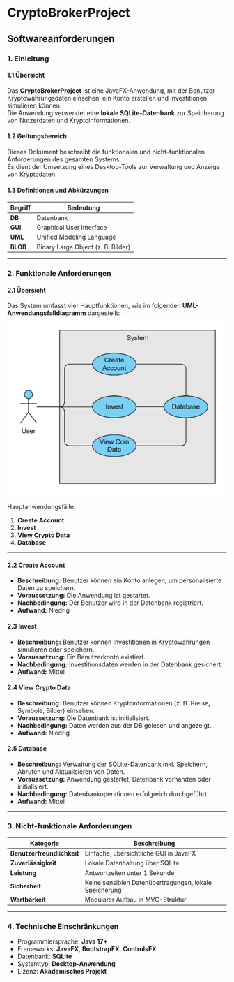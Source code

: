 # CryptoBrokerProject

## Softwareanforderungen

### 1. Einleitung

#### 1.1 Übersicht

Das **CryptoBrokerProject** ist eine JavaFX-Anwendung, mit der Benutzer Kryptowährungsdaten einsehen, ein Konto erstellen und Investitionen simulieren können.  
Die Anwendung verwendet eine **lokale SQLite-Datenbank** zur Speicherung von Nutzerdaten und Kryptoinformationen.  

#### 1.2 Geltungsbereich

Dieses Dokument beschreibt die funktionalen und nicht-funktionalen Anforderungen des gesamten Systems.  
Es dient der Umsetzung eines Desktop-Tools zur Verwaltung und Anzeige von Kryptodaten.

#### 1.3 Definitionen und Abkürzungen

| Begriff | Bedeutung |
|----------|------------|
| **DB** | Datenbank |
| **GUI** | Graphical User Interface |
| **UML** | Unified Modeling Language |
| **BLOB** | Binary Large Object (z. B. Bilder) |

---

### 2. Funktionale Anforderungen

#### 2.1 Übersicht

Das System umfasst vier Hauptfunktionen, wie im folgenden **UML-Anwendungsfalldiagramm** dargestellt:
![UML Use Case Diagram](UML-UseCaseDiagram.png "UML Use Case Diagram")

Hauptanwendungsfälle:

1. **Create Account**  
2. **Invest**  
3. **View Crypto Data**  
4. **Database**

---

#### 2.2 Create Account

- **Beschreibung:** Benutzer können ein Konto anlegen, um personalisierte Daten zu speichern.  
- **Voraussetzung:** Die Anwendung ist gestartet.  
- **Nachbedingung:** Der Benutzer wird in der Datenbank registriert.  
- **Aufwand:** Niedrig  

#### 2.3 Invest

- **Beschreibung:** Benutzer können Investitionen in Kryptowährungen simulieren oder speichern.  
- **Voraussetzung:** Ein Benutzerkonto existiert.  
- **Nachbedingung:** Investitionsdaten werden in der Datenbank gesichert.  
- **Aufwand:** Mittel  

#### 2.4 View Crypto Data

- **Beschreibung:** Benutzer können Kryptoinformationen (z. B. Preise, Symbole, Bilder) einsehen.  
- **Voraussetzung:** Die Datenbank ist initialisiert.  
- **Nachbedingung:** Daten werden aus der DB gelesen und angezeigt.  
- **Aufwand:** Niedrig  

#### 2.5 Database

- **Beschreibung:** Verwaltung der SQLite-Datenbank inkl. Speichern, Abrufen und Aktualisieren von Daten.  
- **Voraussetzung:** Anwendung gestartet, Datenbank vorhanden oder initialisiert.  
- **Nachbedingung:** Datenbankoperationen erfolgreich durchgeführt.  
- **Aufwand:** Mittel  

---

### 3. Nicht-funktionale Anforderungen

| Kategorie | Beschreibung |
|------------|--------------|
| **Benutzerfreundlichkeit** | Einfache, übersichtliche GUI in JavaFX |
| **Zuverlässigkeit** | Lokale Datenhaltung über SQLite |
| **Leistung** | Antwortzeiten unter 1 Sekunde |
| **Sicherheit** | Keine sensiblen Datenübertragungen, lokale Speicherung |
| **Wartbarkeit** | Modularer Aufbau in MVC-Struktur |

---

### 4. Technische Einschränkungen

- Programmiersprache: **Java 17+**  
- Frameworks: **JavaFX**, **BootstrapFX**, **ControlsFX**  
- Datenbank: **SQLite**  
- Systemtyp: **Desktop-Anwendung**  
- Lizenz: **Akademisches Projekt**
